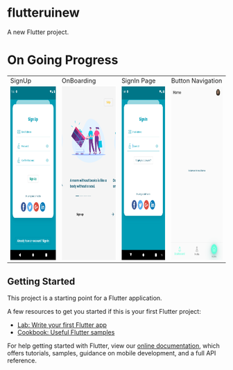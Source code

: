 # flutteruinew

A new Flutter project.

# On Going Progress
<center>
<table>
    <tr>
        <td>SignUp</td>
        <td>OnBoarding</td>
        <td>SignIn Page</td>
        <td>Button Navigation</td>
    </tr>
    <tr>
        <td><img src="https://github.com/herry88/flutter_ecommerce_ui/blob/master/signup.png" data-canonical-src="https://github.com/herry88/flutter_ecommerce_ui/blob/master/signup.png" width="200" height="400" /></td>
        <td><img src="https://github.com/herry88/flutter_ecommerce_ui/blob/master/onBoardingPage.png" data-canonical-src="https://github.com/herry88/flutter_ecommerce_ui/blob/master/onBoardingPage.png" width="200" height="400" /></td>
         <td><img src="https://github.com/herry88/flutter_ecommerce_ui/blob/master/signin.png " data-canonical-src="https://github.com/herry88/flutter_ecommerce_ui/blob/master/signin.png " width="200" height="400" /></td>
         <td><img src="https://github.com/herry88/flutter_ecommerce_ui/blob/master/bottomnav.png " data-canonical-src="https://github.com/herry88/flutter_ecommerce_ui/blob/master/bottomnav.png " width="200" height="400" /></td>
    </tr>
</table>
</center>

## Getting Started

This project is a starting point for a Flutter application.

A few resources to get you started if this is your first Flutter project:

- [Lab: Write your first Flutter app](https://flutter.dev/docs/get-started/codelab)
- [Cookbook: Useful Flutter samples](https://flutter.dev/docs/cookbook)

For help getting started with Flutter, view our
[online documentation](https://flutter.dev/docs), which offers tutorials,
samples, guidance on mobile development, and a full API reference.
